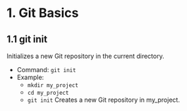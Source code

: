 # 1. Git Basics
## 1.1 git init
Initializes a new Git repository in the current directory.
- Command: `git init`
- Example:
    - `mkdir my_project`
    - `cd my_project`
    - `git init`
Creates a new Git repository in my_project.
